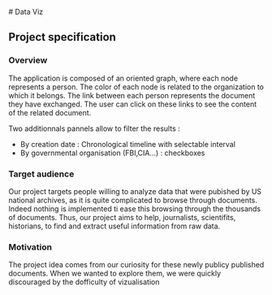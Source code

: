 # Data Viz

## Project specification

### Overview

The application is composed of an oriented graph, where each node represents a person.
The color of each node is related to the organization to which it belongs.
The link between each person represents the document they have exchanged.
The user can click on these links to see the content of the related document.

Two additionnals pannels allow to filter the results :
* By creation date : Chronological timeline with selectable interval
* By governmental organisation (FBI,CIA...) : checkboxes

### Target audience
Our project targets people willing to analyze data that were pubished by US national archives,
as it is quite complicated to browse through documents. Indeed nothing is implemented
ti ease this browsing through the thousands of documents.
Thus, our project aims to help, journalists, scientifits, historians, to find and extract useful
information from raw data.

### Motivation
The project idea comes from our curiosity for these newly publicy published documents.
When we wanted to explore them, we were quickly discouraged by the dofficulty of
vizualisation
